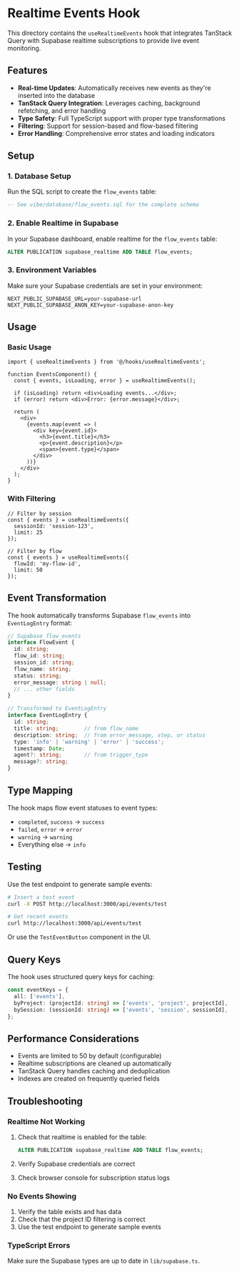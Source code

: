 # Realtime Events Hook

This directory contains the `useRealtimeEvents` hook that integrates TanStack Query with Supabase realtime subscriptions to provide live event monitoring.

## Features

- **Real-time Updates**: Automatically receives new events as they're inserted into the database
- **TanStack Query Integration**: Leverages caching, background refetching, and error handling
- **Type Safety**: Full TypeScript support with proper type transformations
- **Filtering**: Support for session-based and flow-based filtering
- **Error Handling**: Comprehensive error states and loading indicators

## Setup

### 1. Database Setup

Run the SQL script to create the `flow_events` table:

```sql
-- See vibe/database/flow_events.sql for the complete schema
```

### 2. Enable Realtime in Supabase

In your Supabase dashboard, enable realtime for the `flow_events` table:

```sql
ALTER PUBLICATION supabase_realtime ADD TABLE flow_events;
```

### 3. Environment Variables

Make sure your Supabase credentials are set in your environment:

```env
NEXT_PUBLIC_SUPABASE_URL=your-supabase-url
NEXT_PUBLIC_SUPABASE_ANON_KEY=your-supabase-anon-key
```

## Usage

### Basic Usage

```tsx
import { useRealtimeEvents } from '@/hooks/useRealtimeEvents';

function EventsComponent() {
  const { events, isLoading, error } = useRealtimeEvents();

  if (isLoading) return <div>Loading events...</div>;
  if (error) return <div>Error: {error.message}</div>;

  return (
    <div>
      {events.map(event => (
        <div key={event.id}>
          <h3>{event.title}</h3>
          <p>{event.description}</p>
          <span>{event.type}</span>
        </div>
      ))}
    </div>
  );
}
```

### With Filtering

```tsx
// Filter by session
const { events } = useRealtimeEvents({ 
  sessionId: 'session-123',
  limit: 25 
});

// Filter by flow
const { events } = useRealtimeEvents({ 
  flowId: 'my-flow-id',
  limit: 50 
});
```

## Event Transformation

The hook automatically transforms Supabase `flow_events` into `EventLogEntry` format:

```typescript
// Supabase flow_events
interface FlowEvent {
  id: string;
  flow_id: string;
  session_id: string;
  flow_name: string;
  status: string;
  error_message: string | null;
  // ... other fields
}

// Transformed to EventLogEntry
interface EventLogEntry {
  id: string;
  title: string;        // from flow_name
  description: string;  // from error_message, step, or status
  type: 'info' | 'warning' | 'error' | 'success';
  timestamp: Date;
  agent?: string;       // from trigger_type
  message?: string;
}
```

## Type Mapping

The hook maps flow event statuses to event types:

- `completed`, `success` → `success`
- `failed`, `error` → `error`
- `warning` → `warning`
- Everything else → `info`

## Testing

Use the test endpoint to generate sample events:

```bash
# Insert a test event
curl -X POST http://localhost:3000/api/events/test

# Get recent events
curl http://localhost:3000/api/events/test
```

Or use the `TestEventButton` component in the UI.

## Query Keys

The hook uses structured query keys for caching:

```typescript
const eventKeys = {
  all: ['events'],
  byProject: (projectId: string) => ['events', 'project', projectId],
  bySession: (sessionId: string) => ['events', 'session', sessionId],
};
```

## Performance Considerations

- Events are limited to 50 by default (configurable)
- Realtime subscriptions are cleaned up automatically
- TanStack Query handles caching and deduplication
- Indexes are created on frequently queried fields

## Troubleshooting

### Realtime Not Working

1. Check that realtime is enabled for the table:
   ```sql
   ALTER PUBLICATION supabase_realtime ADD TABLE flow_events;
   ```

2. Verify Supabase credentials are correct

3. Check browser console for subscription status logs

### No Events Showing

1. Verify the table exists and has data
2. Check that the project ID filtering is correct
3. Use the test endpoint to generate sample events

### TypeScript Errors

Make sure the Supabase types are up to date in `lib/supabase.ts`. 
